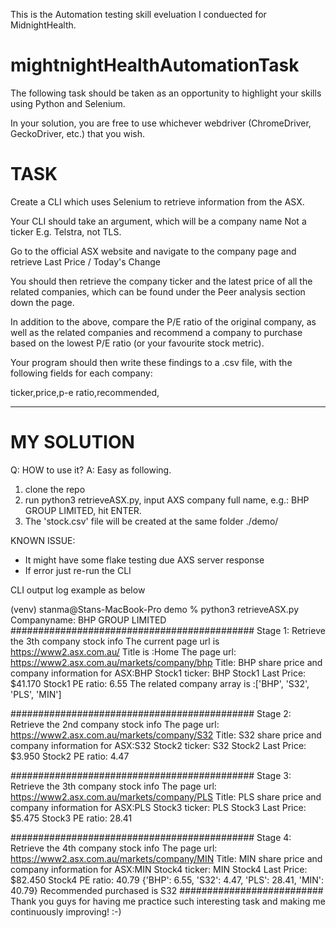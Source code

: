 This is the Automation testing skill eveluation I conduected for MidnightHealth.

# mightnightHealthAutomationTask

The following task should be taken as an opportunity to highlight your skills using Python and Selenium. 

In your solution, you are free to use whichever webdriver (ChromeDriver, GeckoDriver, etc.) that you wish.

# TASK
Create a CLI which uses Selenium to retrieve information from the ASX.

Your CLI should take an argument, which will be a company name Not a ticker E.g. Telstra, not TLS.

Go to the official ASX website and navigate to the company page and retrieve Last Price / Today's Change

You should then retrieve the company ticker and the latest price of all the related companies, which can be found under the Peer analysis section down the page.

In addition to the above, compare the P/E ratio of the original company, as well as the related companies and
recommend a company to purchase based on the lowest P/E ratio (or your favourite stock metric).

Your program should then write these findings to a .csv file, with the following fields for each company:

ticker,price,p-e ratio,recommended,

-------

# MY SOLUTION

Q: HOW to use it?
A: Easy as following. 
  1) clone the repo
  2) run python3 retrieveASX.py, input AXS company full name, e.g.: BHP GROUP LIMITED, hit ENTER.
  3) The 'stock.csv' file will be created at the same folder ./demo/

KNOWN ISSUE:
 - It might have some flake testing due AXS server response
 - If error just re-run the CLI
 

>>>>>>>>>>>>>>>>>>>>>>>>>>>
CLI output log example as below
>>>>>>>>>>>>>>>>>>>>>>>>>>>

(venv) stanma@Stans-MacBook-Pro demo % python3 retrieveASX.py 
Companyname: BHP GROUP LIMITED
############################################
Stage 1: Retrieve the 3th company stock info
The current page url is https://www2.asx.com.au/
Title is :Home
The page url: https://www2.asx.com.au/markets/company/bhp
Title: BHP share price and company information for ASX:BHP
Stock1 ticker: BHP
Stock1 Last Price: $41.170
Stock1 PE ratio: 6.55
The related company array is :['BHP', 'S32', 'PLS', 'MIN']

############################################
Stage 2: Retrieve the 2nd company stock info
The page url: https://www2.asx.com.au/markets/company/S32
Title: S32 share price and company information for ASX:S32
Stock2 ticker: S32
Stock2 Last Price: $3.950
Stock2 PE ratio: 4.47

############################################
Stage 3: Retrieve the 3th company stock info
The page url: https://www2.asx.com.au/markets/company/PLS
Title: PLS share price and company information for ASX:PLS
Stock3 ticker: PLS
Stock3 Last Price: $5.475
Stock3 PE ratio: 28.41

############################################
Stage 4: Retrieve the 4th company stock info
The page url: https://www2.asx.com.au/markets/company/MIN
Title: MIN share price and company information for ASX:MIN
Stock4 ticker: MIN
Stock4 Last Price: $82.450
Stock4 PE ratio: 40.79
{'BHP': 6.55, 'S32': 4.47, 'PLS': 28.41, 'MIN': 40.79}
Recommended purchased is S32
##########################
Thank you guys for having me practice such interesting task and making me continuously improving! :-)

